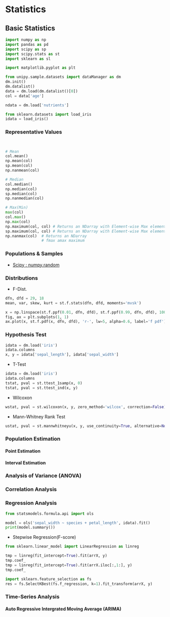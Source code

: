 # Statistics

## Basic Statistics


```py
import numpy as np
import pandas as pd
import scipy as sp
import scipy.stats as st
import sklearn as sl

import matplotlib.pyplot as plt

from unipy.sample.datasets import dataManager as dm
dm.init()
dm.datalist()
data = dm.load(dm.datalist()[0])
col = data['age']

ndata = dm.load['nutrients']

from sklearn.datasets import load_iris
idata = load_iris()

```

### Representative Values

```py


# Mean
col.mean()
np.mean(col)
sp.mean(col)
np.nanmean(col)

# Median
col.median()
np.median(col)
sp.median(col)
np.nanmedian(col)

# Max(Min)
max(col)
col.max()
np.max(col)
np.maximum(col, col) # Returns an NDarray with Element-wise Max elements
sp.maximum(col, col) # Returns an NDarray with Element-wise Max elements
np.nanmax(col)  # Returns an NDarray
                # fmax amax maximum

```

### Populations & Samples

* [Scipy : numpy.random](https://docs.scipy.org/doc/numpy/reference/routines.random.html)

### Distributions


* F-Dist.
```py
dfn, dfd = 29, 18
mean, var, skew, kurt = st.f.stats(dfn, dfd, moments='mvsk')

x = np.linspace(st.f.ppf(0.01, dfn, dfd), st.f.ppf(0.99, dfn, dfd), 100)
fig, ax = plt.subplots(1, 1)
ax.plot(x, st.f.pdf(x, dfn, dfd), 'r-', lw=5, alpha=0.6, label='f pdf')

```


### Hypothesis Test

```py
idata = dm.load('iris')
idata.columns
x, y = idata['sepal_length'], idata['sepal_width']

```

* T-Test

```py
idata = dm.load('iris')
idata.columns
tstat, pval = st.ttest_1samp(x, 0)
tstat, pval = st.ttest_ind(x, y)


```

* Wilcoxon

```py
wstat, pval = st.wilcoxon(x, y, zero_method='wilcox', correction=False)

```

* Mann-Whitney Rank Test

```py
ustat, pval = st.mannwhitneyu(x, y, use_continuity=True, alternative=None)

```

### Population Estimation


#### Point Estimation


#### Interval Estimation


### Analysis of Variance (ANOVA)


### Correlation Analysis



### Regression Analysis

```py
from statsmodels.formula.api import ols

model = ols('sepal_width ~ species + petal_length', idata).fit()
print(model.summary()) 


```

* Stepwise Regression(F-score)

```py
from sklearn.linear_model import LinearRegression as linreg

tmp = linreg(fit_intercept=True).fit(arrX, y)
tmp.coef_
tmp = linreg(fit_intercept=True).fit(arrX.iloc[:,1:], y)
tmp.coef_

import sklearn.feature_selection as fs
res = fs.SelectKBest(fs.f_regression, k=1).fit_transform(arrX, y)
```

### Time-Series Analysis


#### Auto Regressive Intergrated Moving Average (ARIMA)
